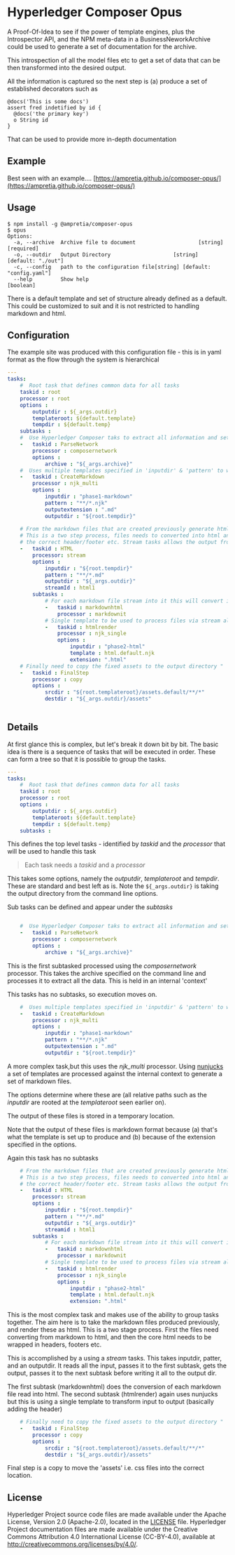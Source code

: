 # Hyperledger Composer Opus

A Proof-Of-Idea to see if the power of template engines, plus the Introspector API, and the NPM meta-data in a BusinessNeworkArchive could be used to generate a set of documentation for the archive.

This introspection of all the model files etc to get a set of data that can be then transformed into the desired output.



All the information is captured so the next step is (a) produce a set of established decorators such as 

```
@docs('This is some docs')
assert fred indetified by id {
  @docs('the primary key')
  o String id
}
```

That can be used to provide more in-depth documentation

## Example

Best seen with an example.... [https://ampretia.github.io/composer-opus/](https://ampretia.github.io/composer-opus/)

## Usage
```
$ npm install -g @ampretia/composer-opus
$ opus
Options:
  -a, --archive  Archive file to document                    [string] [required]
  -o, --outdir   Output Directory                    [string] [default: "./out"]
  -c, --config   path to the configuration file[string] [default: "config.yaml"]
  --help         Show help                                             [boolean]

```

There is a default template and set of structure already defined as a default. This could be customized to suit and it is not restricted to handling markdown and 
html.

## Configuration
The example site was produced with this configuration file - this is in yaml format as the flow through the system is hierarchical

```yaml
--- 
tasks:
    #  Root task that defines common data for all tasks
    taskid : root
    processor : root
    options :
        outputdir : ${_args.outdir}
        templateroot: ${default.template}
        tempdir : ${default.temp}     
    subtasks :
    #  Use Hyperledger Composer taks to extract all information and setup the context
    -   taskid : ParseNetwork
        processor : composernetwork
        options :
            archive : "${_args.archive}"   
    #  Uses multiple templates specified in 'inputdir' & 'pattern' to work on the context and produce markdown output files
    -   taskid : CreateMarkdown
        processor : njk_multi
        options :
            inputdir : "phase1-markdown"
            pattern : "**/*.njk"
            outputextension : ".md"
            outputdir : "${root.tempdir}"
       
    # From the markdown files that are created previously generate html
    # This is a two step process, files needs to converted into html and then wrapped in
    # the correct header/footer etc. Stream tasks allows the output from one task to go into the second
    -   taskid : HTML
        processor: stream
        options :
            inputdir : "${root.tempdir}"
            pattern : "**/*.md"
            outputdir : "${_args.outdir}"
            streamId : html1          
        subtasks :
            # For each markdown file stream into it this will convert into html and pass on the details via the stream"          
            -   taskid : markdownhtml
                processor : markdownit
            # Single template to be used to process files via stream along with the context
            -   taskid : htmlrender
                processor : njk_single
                options :
                    inputdir : "phase2-html"
                    template : html.default.njk
                    extension: ".html"
    # Finally need to copy the fixed assets to the output directory "
    -   taskid : FinalStep
        processor : copy
        options :
            srcdir : "${root.templateroot}/assets.default/**/*" 
            destdir : "${_args.outdir}/assets"  
         

```

## Details
At first glance this is complex, but let's break it down bit by bit. The basic idea is there is a sequence of tasks that will be executed in order. These can form a tree so that it is possible to group the tasks.

```yaml
--- 
tasks:
    #  Root task that defines common data for all tasks
    taskid : root
    processor : root
    options :
        outputdir : ${_args.outdir}
        templateroot: ${default.template}
        tempdir : ${default.temp}     
    subtasks :
```

This defines the top level tasks - identified by *taskid* and the *processor* that will be used to handle this task

> Each task needs a *taskid* and a *processor*

This takes some options, namely the *outputdir*, *templateroot* and *tempdir*. These are standard and best left as is. Note the `${_args.outdir}` is taking the output directory from the command line options.

Sub tasks can be defined and appear under the *subtasks*

```yaml

    #  Use Hyperledger Composer taks to extract all information and setup the context
    -   taskid : ParseNetwork
        processor : composernetwork
        options :
            archive : "${_args.archive}"   
```

This is the first subtasked processed using the *composernetwork* processor. This takes the archive specified on the command line and processes it to extract all the data. This is held in an internal 'context'

This tasks has no subtasks, so execution moves on.

```yaml
    #  Uses multiple templates specified in 'inputdir' & 'pattern' to work on the context and produce markdown output files
    -   taskid : CreateMarkdown
        processor : njk_multi
        options :
            inputdir : "phase1-markdown"
            pattern : "**/*.njk"
            outputextension : ".md"
            outputdir : "${root.tempdir}"
```
A more complex task,but this uses the *njk_multi* processor. Using [nunjucks](https://mozilla.github.io/nunjucks/) a set of templates are processed against the internal context to generate a set of markdown files. 

The options determine where these are (all relative paths such as the *inputdir* are rooted at the *templateroot* seen earlier on).

The output of these files is stored in a temporary location.

Note that the output of these files is markdown format because (a) that's what the template is set up to produce and (b) because of the extension specified in the options.

Again this task has no subtasks

```yaml
    # From the markdown files that are created previously generate html
    # This is a two step process, files needs to converted into html and then wrapped in
    # the correct header/footer etc. Stream tasks allows the output from one task to go into the second
    -   taskid : HTML
        processor: stream
        options :
            inputdir : "${root.tempdir}"
            pattern : "**/*.md"
            outputdir : "${_args.outdir}"
            streamid : html1          
        subtasks :
            # For each markdown file stream into it this will convert into html and pass on the details via the stream"          
            -   taskid : markdownhtml
                processor : markdownit
            # Single template to be used to process files via stream along with the context
            -   taskid : htmlrender
                processor : njk_single
                options :
                    inputdir : "phase2-html"
                    template : html.default.njk
                    extension: ".html"
```
This is the most complex task and makes use of the ability to group tasks together. The aim here is to take the markdown files produced previously, and render these as html. This is a two stage process. First the files need converting from markdown to html, and then the core html needs to be wrapped in headers, footers etc. 

This is accomplished by a using a *stream* tasks. This takes inputdir, patter, and an outputdir. It reads all the input, passes it to the first subtask, gets the output, passes it to the next subtask before writing it all to the output dir.

The first subtask (markdownhtml) does the conversion of each markdown file read into html. 
The second subtask (htmlrender) again uses nunjucks but this is using a single template to transform input to output (basically adding the header)

```yaml
    # Finally need to copy the fixed assets to the output directory "
    -   taskid : FinalStep
        processor : copy
        options :
            srcdir : "${root.templateroot}/assets.default/**/*" 
            destdir : "${_args.outdir}/assets"  
```

Final step is a copy to move the 'assets' i.e. css files into the correct location.

## License <a name="license"></a>
Hyperledger Project source code files are made available under the Apache License, Version 2.0 (Apache-2.0), located in the [LICENSE](LICENSE) file. Hyperledger Project documentation files are made available under the Creative Commons Attribution 4.0 International License (CC-BY-4.0), available at http://creativecommons.org/licenses/by/4.0/.